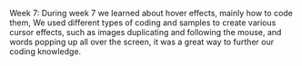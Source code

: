 Week 7:
During week 7 we learned about hover effects, mainly how to code them, We used different types of coding and samples to create various cursor effects, such as images duplicating and following the mouse, and words popping up all over the screen, it was a great way to further our coding knowledge.
